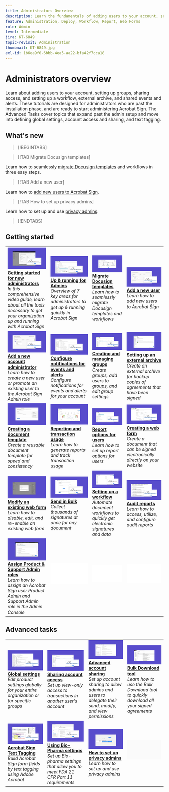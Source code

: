 ```yaml
---
title: Administrators Overview
description: Learn the fundamentals of adding users to your account, setting up groups, sharing access, and setting up a workflow, external archive, and shared events and alerts
feature: Administration, Deploy, Workflow, Report, Web Forms
role: Admin
level: Intermediate
jira: KT-6849
topic-revisit: Administration
thumbnail: KT-6849.jpg
exl-id: 1b6ea9f0-6bbb-4ea5-aa22-bfa42f7cca18
---
```

# Administrators overview

Learn about adding users to your account, setting up groups, sharing access, and setting up a workflow, external archive, and shared events and alerts. These tutorials are designed for administrators who are past the installation phase, and are ready to start administering Acrobat Sign. The Advanced Tasks cover topics that expand past the admin setup and move into defining global settings, account access and sharing, and text tagging.

## What's new

>[!BEGINTABS]

>[!TAB Migrate Docusign templates]

Learn how to seamlessly [migrate Docusign templates](docusign-templates.md) and workflows in three easy steps.

>[!TAB Add a new user]

Learn how to [add new users to Acrobat Sign](add-users-to-your-account.md).

>[!TAB How to set up privacy admins]

 Learn how to set up and use [privacy admins](privacy.md).

>[!ENDTABS]

## Getting started

<table style="table-layout:fixed">
<tr>
  <td>
    <a href="get-started-admin.md">
      <img alt="Getting started for new administrators" src="../assets/get-started-admin.png" />
    </a>
    <div>
    <a href="get-started-admin.md"><strong>Getting started for new administrators</strong></a>
    </div>
    <em>In this comprehensive video guide, learn about all the tools necessary to get your organization up and running with Acrobat Sign</em>
    <br>
  </td>
  <td>
    <a href="up-and-running-admin.md">
      <img alt="Up &  running for admins" src="../assets/up-and-running.png" />
    </a>
    <div>
    <a href="up-and-running-admin.md"><strong>Up &  running for Admins</strong></a>
    </div>
    <em>Overview of 7 key areas for administrators to get up & running quickly in Acrobat Sign</em>
    <br>
  </td>
  <td>
    <a href="docusign-templates.md">
      <img alt="Migrate Docusign templates" src="../assets/migrate-templates.png" />
    </a>
    <div>
    <a href="docusign-templates.md"><strong>Migrate Docusign templates</strong></a>
    </div>
    <em>Learn how to seamlessly migrate Docusign templates and workflows</em>
    <br>
  </td>
  <td>
    <a href="add-users-to-your-account.md">
      <img alt="Add a new user" src="../assets/add-user.png" />
    </a>
    <div>
    <a href="add-users-to-your-account.md"><strong>Add a new user</strong></a>
    </div>
    <em>Learn how to add new users to Acrobat Sign</em>
    <br>
  </td>
</tr>
<tr>
  <td>
    <a href="add-admin.md">
      <img alt="Add a new account administrator" src="../assets/add-admin.png" />
    </a>
    <div>
    <a href="add-admin.md"><strong>Add a new account administrator</strong></a>
    </div>
    <em>Learn how to create a new user or promote an existing user to the Acrobat Sign Admin role</em>
    <br>
  </td>
  <td>
      <a href="set-up-shared-events-and-alert.md">
        <img alt="Setting up shared events and alerts" src="../assets/notifications.png" />
      </a>
      <div>
      <a href="set-up-shared-events-and-alert.md"><strong>Configure notifications for events and alerts</strong></a>
      </div>
      <em>Configure notifications for events and alerts for your account</em>
      <br>
    </td>
    <td>
      <a href="create-and-manage-groups.md">
        <img alt="Creating and Managing Groups" src="../assets/groups.png" />
      </a>
      <div>
      <a href="create-and-manage-groups.md"><strong>Creating and managing groups</strong></a>
      </div>
      <em>Create groups, add users to groups, and edit group settings</em>
      <br>
    </td>
    <td>
      <a href="set-up-your-external-archive.md">
        <img alt="Setting up an external archive" src="../assets/external-archive.png" />
      </a>
      <div>
      <a href="set-up-your-external-archive.md"><strong>Setting up an external archive</strong></a>
      </div>
      <em>Create an external archive for backup copies of agreements that have been signed</em>
      <br>
    </td>
</tr>
<tr>
  <td>
    <a href="../sign-advanced-users/create-a-template.md">
      <img alt="Creating a document template" src="../assets/create-template.png" />
    </a>
    <div>
    <a href="../sign-advanced-users/create-a-template.md"><strong>Creating a document template</strong></a>
    </div>
    <em>Create a reusable document template for speed and consistency</em>
    <br>
  </td>
  <td>
    <a href="../sign-advanced-users/creating-a-report.md">
      <img alt="Reporting and transaction usage" src="../assets/reporting.png" />
    </a>
    <div>
    <a href="../sign-advanced-users/creating-a-report.md"><strong>Reporting and transaction usage</strong></a>
    </div>
    <em>Learn how to generate reports and track transaction usage</em>
    <br>
  </td>
  <td>
    <a href="report-options.md">
      <img alt="Report options for users" src="../assets/report-options.png" />
    </a>
    <div>
    <a href="report-options.md"><strong>Report options for users</strong></a>
    </div>
    <em>Learn how to set up report options for users</em>
    <br>
  </td>
  <td>
    <a href="../sign-advanced-users/webform.md">
      <img alt="Creating a web form" src="../assets/web-form.png" />
    </a>
    <div>
    <a href="../sign-advanced-users/webform.md"><strong>Creating a web form</strong></a>
    </div>
    <em>Create a document that can be signed electronically directly on your website</em>
    <br>
  </td>
</tr>  
<tr>
   <td>
    <a href="../sign-advanced-users/modify-webform.md">
      <img alt="Modify an existing web form" src="../assets/modify-web-form.png" />
    </a>
    <div>
    <a href="../sign-advanced-users/modify-webform.md"><strong>Modify an existing web form</strong></a>
    </div>
    <em>Learn how to disable, edit, and re-enable an existing web form</em>
    <br>
  </td>
  <td>
    <a href="../sign-advanced-users/megasign.md">
      <img alt="Send in Bulk" src="../assets/send-in-bulk.png" />
    </a>
    <div>
    <a href="../sign-advanced-users/megasign.md"><strong>Send in Bulk</strong></a>
    </div>
    <em>Collect thousands of signatures at once for any document</em>
    <br>
  </td>
  <td>
    <a href="building-a-custom-workflow.md">
      <img alt="Setting up a Workflow" src="../assets/workflow.png" />
    </a>
    <div>
    <a href="building-a-custom-workflow.md"><strong>Setting up a workflow</strong></a>
    </div>
    <em>Automate document workflows to quickly get electronic signatures and data</em>
    <br>
  </td>
  <td>
    <a href="audit-reports.md">
      <img alt="Audit reports" src="../assets/audit-report.png" />
    </a>
    <div>
    <a href="audit-reports.md"><strong>Audit reports</strong></a>
    </div>
    <em>Learn how to access, utilize, and configure audit reports</em>
    <br>
  </td>
</tr>
<tr>
    <td>
      <a href="promote-admin.md">
        <img alt="Assign Product & Support Admin roles" src="../assets/assign-product.png" />
      </a>
      <div>
      <a href="promote-admin.md"><strong>Assign Product & Support Admin roles</strong></a>
      </div>
      <em>Learn how to assign an Acrobat Sign user Product Admin and Support Admin role in the Admin Console</em>
      <br>
    </td>
    <td>
      <img alt="Spacer" src="../assets/Whitespacer.png" />
      <div>
      <br>
    </td>
    <td>
      <img alt="Spacer" src="../assets/Whitespacer.png" />
      <div>
      <br>
    </td>
    <td>
      <img alt="Spacer" src="../assets/Whitespacer.png" />
      <div>
      <br>
    </td>
</tr>    
</table>

## Advanced tasks

<table style="table-layout:fixed">
<tr>
  <td>
    <a href="learn-about-global-settings.md">
      <img alt="Global settings" src="../assets/global-settings.png">
    </a>
    <div>
    <a href="learn-about-global-settings.md"><strong>Global settings</strong></a>
    </div>
    <em>Edit product settings globally for your entire organization or for specific groups</em>
    <br>
  </td>
  <td>
    <a href="share-account-access.md">
      <img alt="Sharing account access" src="../assets/sharing.png" />
    </a>  
    <div>
    <a href="share-account-access.md"><strong>Sharing account access</strong></a>
    </div>
    <em>Set up view-only access to transactions in another user's account</em>
    <br>
  </td>
  <td>
    <a href="advanced-account-sharing.md">
      <img alt="Advanced account sharing" src="../assets/advanced-sharing.png" />
    </a>
    <div>
    <a href="advanced-account-sharing.md"><strong>Advanced account sharing</strong></a>
    </div>
    <em>Set up account sharing to allow admins and users to delegate their send, modify, and view permissions</em>
    <br>
  </td>
  <td>
    <a href="bulk-download-tool.md">
      <img alt="Bulk Download tool" src="../assets/bulk-download.png" />
    </a>
    <div>
    <a href="bulk-download-tool.md"><strong>Bulk Download tool</strong></a>
    </div>
    <em>Learn how to use the Bulk Download tool to quickly download all your signed agreements</em>
    <br>
  </td> 
</tr>
<tr>
   <td>
     <a href="../sign-advanced-users/adobe-sign-text-tagging.md">
      <img alt="Acrobat Sign Text Tagging" src="../assets/tagging.png" />
    </a>
    <div>
    <a href="../sign-advanced-users/adobe-sign-text-tagging.md"><strong>Acrobat Sign Text Tagging</strong></a>
    <div>
    <em>Build Acrobat Sign form fields by text tagging using Adobe Acrobat</em>
    <br>
  </td>
  <td>
    <a href="use-bio-pharma-settings.md">
      <img alt="Using Bio-Pharma settings" src="../assets/bio-settings.png" />
    </a>
    <div>
    <a href="use-bio-pharma-settings.md"><strong>Using Bio-Pharma settings</strong></a>
    </div>
    <em>Set up Bio-pharma settings that allow you to meet FDA 21 CFR Part 11 requirements</em>
    <br>
  </td>
  <td>
    <a href="privacy.md">
      <img alt="How to set up privacy admin" src="../assets/privacy-admin.png" />
    </a>
    <div>
    <a href="privacy.md"><strong>How to set up privacy admins</strong></a>
    </div>
    <em>Learn how to set up and use privacy admins</em>
    <br>
  </td>
  <td>
    <img alt="Spacer" src="../assets/Grayspacer.png" />
    <div>
    <br>
  </td>
</tr>
</table>
